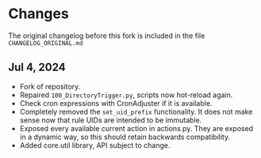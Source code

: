 Changes
=======

The original changelog before this fork is included in the file `CHANGELOG_ORIGINAL.md`

Jul 4, 2024
-----------
- Fork of repository.
- Repaired `100_DirectoryTrigger.py`, scripts now hot-reload again.
- Check cron expressions with CronAdjuster if it is available.
- Completely removed the `set_uid_prefix` functionality. It does not make sense now that rule UIDs are intended to be immutable.
- Exposed every available current action in actions.py. They are exposed in a dynamic way, so this should retain backwards compatibility.
- Added core.util library, API subject to change.
